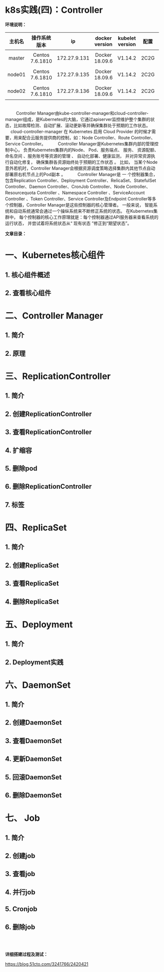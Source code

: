 # k8s实践(四)：Controller
**环境说明：**

 
| 主机名 | 操作系统版本 | ip | docker version | kubelet version | 配置 | 备注 |
| :------: | :------:  | :------: | :------: | :------: | :------: |:------: |
| master | Centos 7.6.1810 | 172.27.9.131 |Docker 18.09.6 | V1.14.2 | 2C2G | 备注 |
| node01 | Centos 7.6.1810 | 172.27.9.135 |Docker 18.09.6 | V1.14.2 | 2C2G | 备注 |
| node02 | Centos 7.6.1810 | 172.27.9.136 |Docker 18.09.6 | V1.14.2 | 2C2G | 备注 |


<br>
&emsp; &emsp; Controller Manager由kube-controller-manager和cloud-controller-manager组成，是Kubernetes的大脑，它通过apiserver监控维护整个集群的状态，比如故障检测、自动扩展、滚动更新等并确保集群处于预期的工作状态。
&emsp; &emsp; cloud-controller-manager 在 Kubernetes 启用 Cloud Provider 的时候才需要，用来配合云服务提供商的控制，如：Node Controller、Route Controller、Service Controller。
&emsp; &emsp; Controller Manager是Kubernetes集群内部的管理控制中心， 负责Kubernetes集群内的Node、 Pod、服务端点、 服务、 资源配额、 命名空间 、服务账号等资源的管理 、 自动化部署、健康监测， 并对异常资源执行自动化修复， 确保集群各资源始终处于预期的工作状态 。 比如， 当某个Node意外若机时，Controller Manager会根据资源调度策略选择集群内其他节点自动部署原右机节点上的Pod副本 。
&emsp; &emsp; Controller Manager是 一 个控制器集合， 包含Replication Controller、Deployment Controller、RelicaSet、StatefulSet Controller、Daemon Controller、CronJob Controller、Node Controller、Resourcequota Controller 、Namespace Controller 、ServiceAccount Controller 、Token Controller、Service Controller及Endpoint Controller等多个控制器，Controller Manager是这些控制器的核心管理者。 一般来说， 智能系统和自动系统通常会通过一个操纵系统来不断修正系统的状态。 在Kubernetes集群中， 每个控制器的核心工作原理就是：每个控制器通过API服务器来查看系统的运行状态， 并尝试着将系统状态从“ 现有状态 ”修正到“期望状态”。


**文章目录：**
# 一、Kubernetes核心组件
## 1. 核心组件概述
## 2. 查看核心组件
# 二、Controller Manager
## 1. 简介
## 2. 原理
# 三、ReplicationController
## 1. 简介
## 2. 创建ReplicationController
## 3. 查看ReplicationController
## 4. 扩缩容
## 5. 删除pod
## 6. 删除ReplicationController
## 7. 标签
# 四、ReplicaSet
## 1. 简介
## 2. 创建ReplicaSet
## 3. 查看ReplicaSet
## 4. 删除ReplicaSet
# 五、Deployment
## 1. 简介
## 2. Deployment实践
# 六、DaemonSet
## 1. 简介
## 2. 创建DaemonSet
## 3. 查看DaemonSet
## 4. 更新DaemonSet
## 5. 回滚DaemonSet
## 6. 删除DaemonSet
# 七、 Job
## 1. 简介
## 2. 创建job
## 3. 查看job
## 4. 并行job
## 5. Cronjob
## 6. 删除job

<br>
<br>

**详细搭建过程及测试：**

https://blog.51cto.com/3241766/2420421
